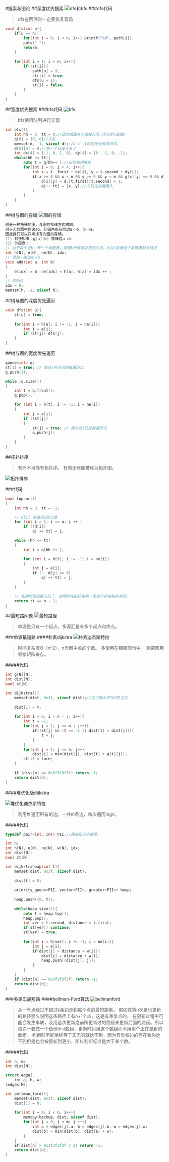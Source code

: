 #搜索与图论
##深度优先搜索 
![dfs和bfs](.\photos\dfs和bfs.png "dfs和bfs")
###dfs代码

> dfs在回溯时一定要恢复现场

```c++
void dfs(int u){
    if(u == n){
        for(int i = 0; i < n; i++) printf("%d", path[i]);
        puts(" ");
        return;
    }
    
	for(int i = 1; i < n; i++){
		if(!st[i]){
			path[u] = i;
			str[i] = true;
			dfs(u + 1);
			st[i] = false;
		}
	}
}
```
##宽度优先搜索
###bfs代码
![bfs](.\photos\bfs.png "bfs")
> bfs使用队列进行实现

```c++
int bfs(){
	int hh = 0, tt = 0;//因为后面有个直接入队了所以tt设成0
	q[0] = {0, 0}//入队
	memset(d, -1, sizeof d);//d = -1说明还没有访问过。
	d[0][0] = 0;//第一个已经入队了
	int dx[4] = {-1, 0, 1, 0}, dy[4] = {0 , 1, 0, -1};
	while(hh <= tt){
		auto t = q[hh++ ];//出队先用再加
		for(int i = 0; i < 4; i++){
			int x = t. forst + dx[i], y = t.second + dy[i];
			if(x >= 0 && x < n && y >= 0 && y < m && g[x][y] == 0 && d[x][y] == -1){
				d[x][y] = d.[t.first][t.second] + 1;
				q[++ tt] = {x, y};//入队先加尾再入
			}
		}
	}
}

```

##树与图的存储
![图的存储](.\photos\图的存储.png "图的存储")
```c++
树是一种特殊的图，与图的存储方式相同。
对于无向图中的边ab，存储两条有向边a->b, b->a。
因此我们可以只考虑有向图的存储。
(1) 邻接矩阵：g[a][b] 存储边a->b
(2) 邻接表：
// 对于每个点k，开一个单链表，存储k所有可以走到的点。h[k]存储这个单链表的头结点
int h[N], e[N], ne[N], idx;
// 添加一条边a->b
void add(int a, int b)
{
    e[idx] = b, ne[idx] = h[a], h[a] = idx ++ ;
}
// 初始化
idx = 0;
memset(h, -1, sizeof h);


```
##树与图的深度优先遍历
```c++
void dfs(int u){
	st[u] = true;
	
	for(int i = h[u]; i != -1; i = ne[i]){
		int j = e[i];
		if(!st[j]) dfs(j);
	}
}

```
##树与图的宽度优先遍历
```c++
queue<int> q;
st[1] = true; // 表示1号点已经被遍历过
q.push(1);

while (q.size())
{
    int t = q.front();
    q.pop();

    for (int i = h[t]; i != -1; i = ne[i])
    {
        int j = e[i];
        if (!st[j])
        {
            st[j] = true; // 表示点j已经被遍历过
            q.push(j);
        }
    }
}

```
##拓扑排序
> 有环不可能有拓扑序。
> 有向无环图被称为拓扑图。

![拓扑排序](.\photos\拓扑排序.png "拓扑排序")

###代码
```c++
bool topsort()
{
    int hh = 0, tt = -1;

    // d[i] 存储点i的入度
    for (int i = 1; i <= n; i ++ )
        if (!d[i])
            q[ ++ tt] = i;

    while (hh <= tt)
    {
        int t = q[hh ++ ];

        for (int i = h[t]; i != -1; i = ne[i])
        {
            int j = e[i];
            if (-- d[j] == 0)
                q[ ++ tt] = j;
        }
    }

    // 如果所有点都入队了，说明存在拓扑序列；否则不存在拓扑序列。
    return tt == n - 1;
}
```
##最短路问题
![最短路径](.\photos\最短路径.png "最短路径")
> 单源是只有一个起点，多源汇是有多个起点和终点。

###单源最短路
####朴素dijkstra
![朴素迪杰斯特拉](.\photos\朴素迪杰斯特拉.png "朴素迪杰斯特拉")
> 时间复杂度O（n^2），n为图中点的个数。 
> 多使用在稠密图当中。
> 稠密图用邻接矩阵来存。

#####代码
```c++
int g[N][N];
int dist[N];
bool st[N];

int dijkstra(){
	memset(dist, 0x3f, sizeof dist);//这个数大于10的9次方
	
	dist[1] = 0;
	
	for(int i = 0; i < n - 1; i++){
		int t = -1;
		for(int j = 1; j <= n ; j++){
			if(!st[j] && (t == -1 || dist[t] > dist[j])){
				t = j;
			}
		}
		for(int j = 1; j <= n; j++)
			dist[j] = min(dist[j], dist[t] + g[t][j]);
		st[t] = ture;
	}
	
	if (dist[n] == 0x3f3f3f3f) return -1;
    return dist[n];
}
```
####堆优化版dijkstra

![堆优化迪杰斯特拉](.\photos\堆优化迪杰斯特拉.png "堆优化迪杰斯特拉")
> 利用堆遍历所有的边，一共m条边，每次遍历logn。

#####代码
```c++
typedef pair<int, int> PII;//距离和节点编号。

int n;
int h[N], e[N], ne[N], w[N], idx;
int dist[N];
bool st[N];

int dijkstraheap(int t){
	memset(dist, 0x3f, sizeof dist);
	
	dist[t] = 0;
	
	priority_queue<PII, vector<PII>, greater<PII>> heap;
    
    heap.push({0, t});
    
    while(heap.size()){
        auto t = heap.top();
        heap.pop();
        int ver = t.second, distance = t.first;
        if(st[ver]) continue;
        st[ver] = true;
        
        for(int i = h[ver]; i != -1; i = ne[i]){
            int j = e[i];
            if(dist[j] > distance + w[i]){
                dist[j] = distance + w[i];
                heap.push({dist[j], j});
            }
        }
    }
    if (dist[n] == 0x3f3f3f3f) return -1;
    return dist[n];
}


```

###多源汇最短路
####bellman-Ford算法
![bellmanford](.\photos\bellmanford.png "bellmanford")
> 从一号点经过不超过k条边走到每个点的最短距离。
> 假如在第n次是也更新的路径那么说明这条路径上有n+1个点，这是有重复点的。
> 在更新过程中可能会发生串联，及用这次更新之前所更新过的路径来更新后面的路径。所以每次一要做一个备份dist数组，更新时只用这个数组而不用那个正在更新的数组。
> 判断时不能单纯等于正无穷就达不到，因为有负权边的存在看你达不到但是也会被更新到更小，所以判断标准是大于某个数。

#####代码
```c++
int n, m;
int dist[N];

struct edge{
	int a, b, w;
}edges[M];

int bellman_ford(){
	memset(dist, 0x3f, sizeof dist);
	dist[1] = 0;
	
	for(int i = 0; i < n; i++){
		memcpy(backup, dist, sizeof dist);
		for(int j = 0; j < m; j ++){
			int a = edges[j].a, b = edges[j].b, w = edges[j].w;
			dist[b] = min(dist[b], dist[a] + w);
		}
	}
	if(dist[n] > 0x3f3f3f3f / 2) return -1;
	return dist[n];
}









```